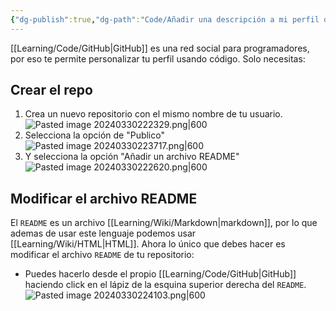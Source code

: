 ```yaml
---
{"dg-publish":true,"dg-path":"Code/Añadir una descripción a mi perfil de GitHub usando README.md","permalink":"/code/anadir-una-descripcion-a-mi-perfil-de-git-hub-usando-readme/","created":"2024-03-30T22:47","updated":"2024-03-30T22:47"}
---
```


[[Learning/Code/GitHub\|GitHub]] es una red social para programadores, por eso te permite personalizar tu perfil usando código. Solo necesitas:
## Crear el repo
1. Crea un nuevo repositorio con el mismo nombre de tu usuario.
   ![Pasted image 20240330222329.png|600](/img/user/Engine/Attachments/Pasted%20image%2020240330222329.png)
2. Selecciona la opción de "Publico"
   ![Pasted image 20240330223717.png|600](/img/user/Engine/Attachments/Pasted%20image%2020240330223717.png)
3. Y selecciona la opción "Añadir un archivo README"
   ![Pasted image 20240330222620.png|600](/img/user/Engine/Attachments/Pasted%20image%2020240330222620.png)

## Modificar el archivo README
El `README` es un archivo [[Learning/Wiki/Markdown\|markdown]], por lo que ademas de usar este lenguaje podemos usar [[Learning/Wiki/HTML\|HTML]]. Ahora lo único que debes hacer es modificar el archivo `README` de tu repositorio:

- Puedes hacerlo desde el propio [[Learning/Code/GitHub\|GitHub]] haciendo click en el lápiz de la esquina superior derecha del `README`.
   ![Pasted image 20240330224103.png|600](/img/user/Engine/Attachments/Pasted%20image%2020240330224103.png)
